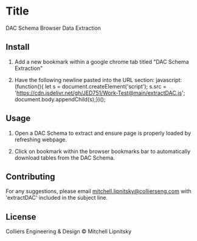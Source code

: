 # Title

DAC Schema Browser Data Extraction

## Install

1. Add a new bookmark within a google chrome tab titled "DAC Schema Extraction"

2. Have the following newline pasted into the URL section:
javascript:(function(){  let s = document.createElement('script');  s.src = 'https://cdn.jsdelivr.net/gh/JED751/Work-Test@main/extractDAC.js';  document.body.appendChild(s);})();

## Usage

1. Open a DAC Schema to extract and ensure page is properly loaded by refreshing webpage.

2. Click on bookmark within the browser bookmarks bar to automatically download tables from the DAC Schema.

## Contributing

For any suggestions, please email mitchell.lipnitsky@collierseng.com with 'extractDAC' included in the subject line.

## License

Colliers Engineering & Design © Mitchell Lipnitsky
